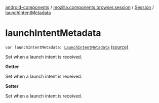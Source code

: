 [android-components](../../index.md) / [mozilla.components.browser.session](../index.md) / [Session](index.md) / [launchIntentMetadata](./launch-intent-metadata.md)

# launchIntentMetadata

`var launchIntentMetadata: `[`LaunchIntentMetadata`](../../mozilla.components.browser.session.engine.request/-launch-intent-metadata/index.md) [(source)](https://github.com/mozilla-mobile/android-components/blob/master/components/browser/session/src/main/java/mozilla/components/browser/session/Session.kt#L275)

Set when a launch intent is received.

**Getter**

Set when a launch intent is received.

**Setter**

Set when a launch intent is received.

